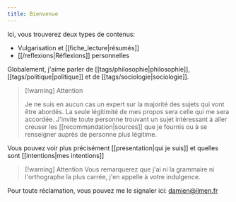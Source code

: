 ```yaml
---
title: Bienvenue
---
```


Ici, vous trouverez deux types de contenus:

- Vulgarisation et [[fiche_lecture|résumés]]
- [[/reflexions|Réflexions]] personnelles

Globalement, j'aime parler de [[tags/philosophie|philosophie]], [[tags/politique|politique]] et de [[tags/sociologie|sociologie]].

> [!warning] Attention
>
> Je ne suis en aucun cas un expert sur la majorité des sujets qui vont être abordés. La seule légitimité de mes propos sera celle qui me sera accordée. J'invite toute personne trouvant un sujet intéressant à aller creuser les [[recommandation|sources]] que je fournis ou à se renseigner auprès de personne plus légitime.

Vous pouvez voir plus précisément [[presentation|qui je suis]] et quelles sont [[intentions|mes intentions]]

> [!warning] Attention
> Vous remarquerez que j'ai ni la grammaire ni l'orthographe la plus carrée, j'en appelle à votre indulgence.

Pour toute réclamation, vous pouvez me le signaler ici: damien@ilmen.fr
